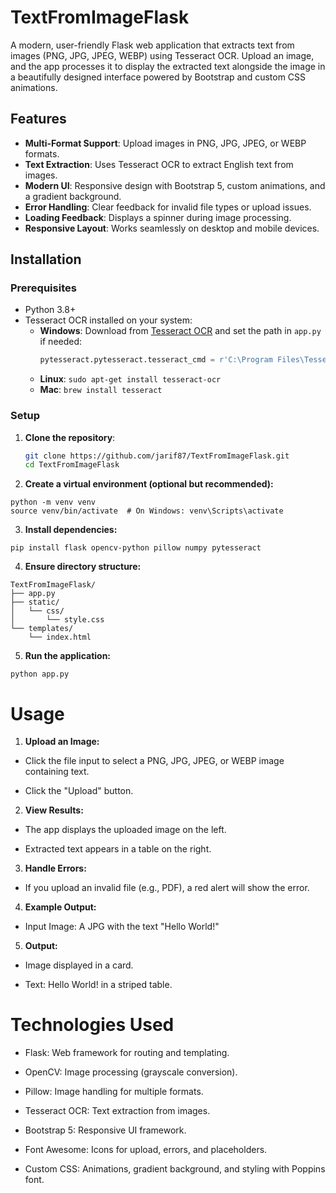 # TextFromImageFlask

A modern, user-friendly Flask web application that extracts text from images (PNG, JPG, JPEG, WEBP) using Tesseract OCR. Upload an image, and the app processes it to display the extracted text alongside the image in a beautifully designed interface powered by Bootstrap and custom CSS animations.


## Features
- **Multi-Format Support**: Upload images in PNG, JPG, JPEG, or WEBP formats.
- **Text Extraction**: Uses Tesseract OCR to extract English text from images.
- **Modern UI**: Responsive design with Bootstrap 5, custom animations, and a gradient background.
- **Error Handling**: Clear feedback for invalid file types or upload issues.
- **Loading Feedback**: Displays a spinner during image processing.
- **Responsive Layout**: Works seamlessly on desktop and mobile devices.

## Installation

### Prerequisites
- Python 3.8+
- Tesseract OCR installed on your system:
  - **Windows**: Download from [Tesseract OCR](https://github.com/UB-Mannheim/tesseract/wiki) and set the path in `app.py` if needed:
    ```python
    pytesseract.pytesseract.tesseract_cmd = r'C:\Program Files\Tesseract-OCR\tesseract.exe'
    ```
  - **Linux**: `sudo apt-get install tesseract-ocr`
  - **Mac**: `brew install tesseract`

### Setup
1. **Clone the repository**:
   ```bash
   git clone https://github.com/jarif87/TextFromImageFlask.git
   cd TextFromImageFlask


2. **Create a virtual environment (optional but recommended):**

```
python -m venv venv
source venv/bin/activate  # On Windows: venv\Scripts\activate
```

3. **Install dependencies:**
```
pip install flask opencv-python pillow numpy pytesseract
```

4. **Ensure directory structure:**

```
TextFromImageFlask/
├── app.py
├── static/
│   └── css/
│       └── style.css
└── templates/
    └── index.html
```

5. **Run the application:**

```
python app.py
```

# Usage
1. **Upload an Image:**
- Click the file input to select a PNG, JPG, JPEG, or WEBP image containing text.

- Click the "Upload" button.

2. **View Results:**
- The app displays the uploaded image on the left.

- Extracted text appears in a table on the right.

3. **Handle Errors:**
- If you upload an invalid file (e.g., PDF), a red alert will show the error.

4. **Example Output:**
- Input Image: A JPG with the text "Hello World!"

5. **Output:**
- Image displayed in a card.

- Text: Hello World! in a striped table.

# Technologies Used
- Flask: Web framework for routing and templating.

- OpenCV: Image processing (grayscale conversion).

- Pillow: Image handling for multiple formats.

- Tesseract OCR: Text extraction from images.

- Bootstrap 5: Responsive UI framework.

- Font Awesome: Icons for upload, errors, and placeholders.

- Custom CSS: Animations, gradient background, and styling with Poppins font.

